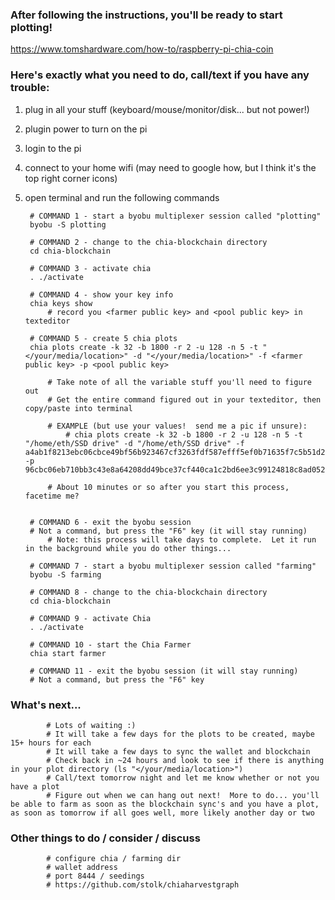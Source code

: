 ### After following the instructions, you'll be ready to start plotting!
https://www.tomshardware.com/how-to/raspberry-pi-chia-coin

### Here's exactly what you need to do, call/text if you have any trouble:

1. plug in all your stuff (keyboard/mouse/monitor/disk... but not power!)

1. plugin power to turn on the pi

1. login to the pi

1. connect to your home wifi (may need to google how, but I think it's the top right corner icons)
 
1. open terminal and run the following commands 
	
		# COMMAND 1 - start a byobu multiplexer session called "plotting"
		byobu -S plotting

		# COMMAND 2 - change to the chia-blockchain directory
		cd chia-blockchain
	
		# COMMAND 3 - activate chia 
		. ./activate

		# COMMAND 4 - show your key info
		chia keys show 
			# record you <farmer public key> and <pool public key> in texteditor
		
		# COMMAND 5 - create 5 chia plots 
		chia plots create -k 32 -b 1800 -r 2 -u 128 -n 5 -t "</your/media/location>" -d "</your/media/location>" -f <farmer public key> -p <pool public key>

			# Take note of all the variable stuff you'll need to figure out
			# Get the entire command figured out in your texteditor, then copy/paste into terminal
			
			# EXAMPLE (but use your values!  send me a pic if unsure): 
				# chia plots create -k 32 -b 1800 -r 2 -u 128 -n 5 -t "/home/eth/SSD drive" -d "/home/eth/SSD drive" -f a4ab1f8213ebc06cbce49bf56b923467cf3263fdf587efff5ef0b71635f7c5b51d239046586354db24dfab188071d978 -p 96cbc06eb710bb3c43e8a64208dd49bce37cf440ca1c2bd6ee3c99124818c8ad0520d0b3f401151148a3a0e3c97f9f03
				
			# About 10 minutes or so after you start this process, facetime me?


		# COMMAND 6 - exit the byobu session 
		# Not a command, but press the "F6" key (it will stay running)
			# Note: this process will take days to complete.  Let it run in the background while you do other things...
		
		# COMMAND 7 - start a byobu multiplexer session called "farming"
		byobu -S farming
		
		# COMMAND 8 - change to the chia-blockchain directory
		cd chia-blockchain
	
		# COMMAND 9 - activate Chia 
		. ./activate
		
		# COMMAND 10 - start the Chia Farmer
		chia start farmer 
		
		# COMMAND 11 - exit the byobu session (it will stay running)
		# Not a command, but press the "F6" key
		
### What's next...  
			# Lots of waiting :)
			# It will take a few days for the plots to be created, maybe 15+ hours for each
			# It will take a few days to sync the wallet and blockchain
			# Check back in ~24 hours and look to see if there is anything in your plot directory (ls "</your/media/location>")
			# Call/text tomorrow night and let me know whether or not you have a plot
			# Figure out when we can hang out next!  More to do... you'll be able to farm as soon as the blockchain sync's and you have a plot, as soon as tomorrow if all goes well, more likely another day or two
			
### Other things to do / consider / discuss 
			# configure chia / farming dir 
			# wallet address
			# port 8444 / seedings 
			# https://github.com/stolk/chiaharvestgraph
